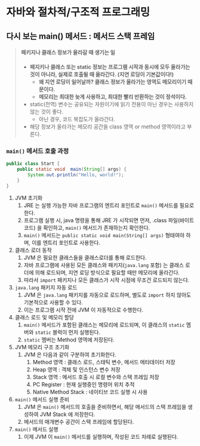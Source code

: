 # 자바와 절차적/구조적 프로그래밍

## 다시 보는 main() 메서드 : 메서드 스택 프레임

> #### 패키지나 클래스 정보가 올라갈 때 생기는 일
>
> * **패지키나 클래스 또는 static 정보는 프로그램 시작과 동시에 모두 올라가는 것이 아니라, 실제로 호출될 때 올라간다. (지연 로딩이 기본값이다!)**&#x20;
>   * **왜 지연 로딩이 일어날까? 클래스 정보가 올라가는 영역도 메모리이기 때문이다.**&#x20;
>   * **메모리는 최대한 늦게 사용하고, 최대한 빨리 반환하는 것이 정석이다.**&#x20;
> * static(전역) 변수는 공유되는 자원이기에 읽기 전용이 아닌 경우는 사용하지 않는 것이 좋다.&#x20;
>   * 아닌 경우, 코드 복잡도가 올라간다.&#x20;
> * 해당 정보가 올라가는 메모리 공간을 class 영역 or method 영역이라고 부른다.&#x20;

### `main()` 메서드 호출 과정

```java
public class Start {
    public static void  main(String[] args) {
        System.out.println("Hello, world!");
    }
}
```

1. JVM 초기화&#x20;
   1. JRE 는 실행 가능한 자바 프로그램의 엔트리 포인트로 `main()` 메서드를 필요로 한다.&#x20;
   2. 프로그램 실행 시, java 명령을 통해 JRE 가 시작되면 먼저, .class 파일(바이트코드) 을 확인하고, `main()` 메서드가 존재하는지 확인한다.
   3. `main()` 메서드는 `public static void main(String[] args)` 형태여야 하며, 이를 엔트리 포인트로 사용한다.&#x20;
2. 클래스 로더 동작&#x20;
   1. JVM 은 필요한 클래스들을 클래스로더를 통해 로드한다.&#x20;
   2. 자바 프로그램에 사용된 모든 클래스와 패키지(`java.lang` 포함) 는 클래스 로더에 의해 로드되며, 지연 로딩 방식으로 필요할 때만 메모리에 올라간다.&#x20;
   3. 따라서 `import` 패키지나 모든 클래스가 시작 시점에 무조건 로드되지 않는다.&#x20;
3. `java.lang` 패키지 자동 로드&#x20;
   1. JVM 은 `java.lang` 패키지를 자동으로 로드하며, 별도로 `import` 하지 않아도 기본적으로 사용할 수 있다.&#x20;
   2. 이는 프로그램 시작 전에 JVM 이 자동적으로 수행한다.&#x20;
4. 클래스 로드 및 메모리 할당&#x20;
   1. `main()` 메서드가 포함된 클래스는 메모리에 로드되며, 이 클래스의 `static` 멤버와 `static` 블럭이 먼저 실행된다.&#x20;
   2. `static` 멤버는 Method 영역에 저장된다.&#x20;
5. JVM 메모리 구조 초기화&#x20;
   1. JVM 은 다음과 같이 구분하여 초기화한다.&#x20;
      1. Method 영역 : 클래스 로드, 스태틱 변수, 메서드 메타데이터 저장
      2. Heap 영역 : 객체 및 인스턴스 변수 저장&#x20;
      3. Stack 영역 : 메서드 호출 시 로컬 변수와 스택 프레임 저장&#x20;
      4. PC Register : 현재 실행중인 명령어 위치 추적&#x20;
      5. Native Method Stack : 네이티브 코드 실행 시 사용&#x20;
6. `main()` 메서드 실행 준비&#x20;
   1. JVM 은 `main()` 메서드의 호출을 준비하면서, 해당 메서드의 스택 프레임을 생성하여 JVM Stack 에 저장한다.&#x20;
   2. 메서드의 매개변수 공간이 스택 프레임에 할당된다.&#x20;
7. `main()` 메서드 실행&#x20;
   1. 이제 JVM 이 `main()` 메서드를 실행하며, 작성된 코드 차례로 실행된다.&#x20;
